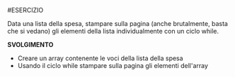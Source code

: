 #ESERCIZIO

Data una lista della spesa, stampare sulla pagina (anche brutalmente, basta che si vedano) gli elementi della lista individualmente con un ciclo while.

**SVOLGIMENTO**

- Creare un array contenente le voci della lista della spesa
- Usando il ciclo while stampare sulla pagina gli elementi dell'array
